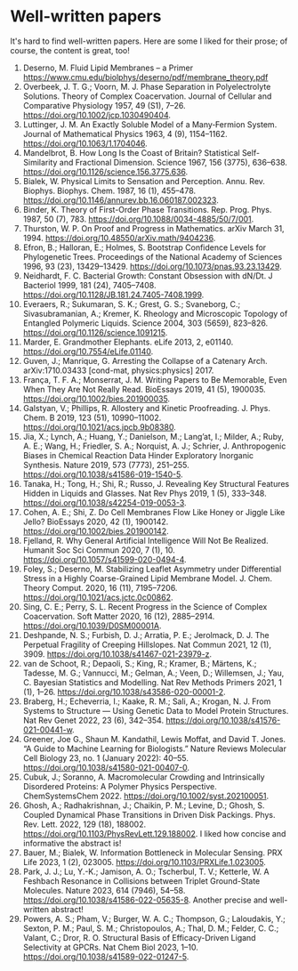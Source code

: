 # Well-written papers

It's hard to find well-written papers. Here are some I liked for their prose; of course, the content is great, too!

1. Deserno, M. Fluid Lipid Membranes – a Primer <https://www.cmu.edu/biolphys/deserno/pdf/membrane_theory.pdf>
2. Overbeek, J. T. G.; Voorn, M. J. Phase Separation in Polyelectrolyte Solutions. Theory of Complex Coacervation. Journal of Cellular and Comparative Physiology 1957, 49 (S1), 7–26. <https://doi.org/10.1002/jcp.1030490404>.  
3. Luttinger, J. M. An Exactly Soluble Model of a Many‐Fermion System. Journal of Mathematical Physics 1963, 4 (9), 1154–1162. <https://doi.org/10.1063/1.1704046>.  
4. Mandelbrot, B. How Long Is the Coast of Britain? Statistical Self-Similarity and Fractional Dimension. Science 1967, 156 (3775), 636–638. <https://doi.org/10.1126/science.156.3775.636>.  
5. Bialek, W. Physical Limits to Sensation and Perception. Annu. Rev. Biophys. Biophys. Chem. 1987, 16 (1), 455–478. <https://doi.org/10.1146/annurev.bb.16.060187.002323>.  
6. Binder, K. Theory of First-Order Phase Transitions. Rep. Prog. Phys. 1987, 50 (7), 783. <https://doi.org/10.1088/0034-4885/50/7/001>.  
7. Thurston, W. P. On Proof and Progress in Mathematics. arXiv March 31, 1994. <https://doi.org/10.48550/arXiv.math/9404236>.  
8. Efron, B.; Halloran, E.; Holmes, S. Bootstrap Confidence Levels for Phylogenetic Trees. Proceedings of the National Academy of Sciences 1996, 93 (23), 13429–13429. <https://doi.org/10.1073/pnas.93.23.13429>.  
9. Neidhardt, F. C. Bacterial Growth: Constant Obsession with dN/Dt. J Bacteriol 1999, 181 (24), 7405–7408. <https://doi.org/10.1128/JB.181.24.7405-7408.1999>.  
10. Everaers, R.; Sukumaran, S. K.; Grest, G. S.; Svaneborg, C.; Sivasubramanian, A.; Kremer, K. Rheology and Microscopic Topology of Entangled Polymeric Liquids. Science 2004, 303 (5659), 823–826. <https://doi.org/10.1126/science.1091215>.  
11. Marder, E. Grandmother Elephants. eLife 2013, 2, e01140. <https://doi.org/10.7554/eLife.01140>.  
12. Guven, J.; Manrique, G. Arresting the Collapse of a Catenary Arch. arXiv:1710.03433 [cond-mat, physics:physics] 2017.  
13. França, T. F. A.; Monserrat, J. M. Writing Papers to Be Memorable, Even When They Are Not Really Read. BioEssays 2019, 41 (5), 1900035. <https://doi.org/10.1002/bies.201900035>.  
14. Galstyan, V.; Phillips, R. Allostery and Kinetic Proofreading. J. Phys. Chem. B 2019, 123 (51), 10990–11002. <https://doi.org/10.1021/acs.jpcb.9b08380>.  
15. Jia, X.; Lynch, A.; Huang, Y.; Danielson, M.; Lang’at, I.; Milder, A.; Ruby, A. E.; Wang, H.; Friedler, S. A.; Norquist, A. J.; Schrier, J. Anthropogenic Biases in Chemical Reaction Data Hinder Exploratory Inorganic Synthesis. Nature 2019, 573 (7773), 251–255. <https://doi.org/10.1038/s41586-019-1540-5>.  
16. Tanaka, H.; Tong, H.; Shi, R.; Russo, J. Revealing Key Structural Features Hidden in Liquids and Glasses. Nat Rev Phys 2019, 1 (5), 333–348. <https://doi.org/10.1038/s42254-019-0053-3>.  
17. Cohen, A. E.; Shi, Z. Do Cell Membranes Flow Like Honey or Jiggle Like Jello? BioEssays 2020, 42 (1), 1900142. <https://doi.org/10.1002/bies.201900142>.  
18. Fjelland, R. Why General Artificial Intelligence Will Not Be Realized. Humanit Soc Sci Commun 2020, 7 (1), 10. <https://doi.org/10.1057/s41599-020-0494-4>.  
19. Foley, S.; Deserno, M. Stabilizing Leaflet Asymmetry under Differential Stress in a Highly Coarse-Grained Lipid Membrane Model. J. Chem. Theory Comput. 2020, 16 (11), 7195–7206. <https://doi.org/10.1021/acs.jctc.0c00862>.  
20. Sing, C. E.; Perry, S. L. Recent Progress in the Science of Complex Coacervation. Soft Matter 2020, 16 (12), 2885–2914. <https://doi.org/10.1039/D0SM00001A>.  
21. Deshpande, N. S.; Furbish, D. J.; Arratia, P. E.; Jerolmack, D. J. The Perpetual Fragility of Creeping Hillslopes. Nat Commun 2021, 12 (1), 3909. <https://doi.org/10.1038/s41467-021-23979-z>.  
22. van de Schoot, R.; Depaoli, S.; King, R.; Kramer, B.; Märtens, K.; Tadesse, M. G.; Vannucci, M.; Gelman, A.; Veen, D.; Willemsen, J.; Yau, C. Bayesian Statistics and Modelling. Nat Rev Methods Primers 2021, 1 (1), 1–26. <https://doi.org/10.1038/s43586-020-00001-2>.  
23. Braberg, H.; Echeverria, I.; Kaake, R. M.; Sali, A.; Krogan, N. J. From Systems to Structure — Using Genetic Data to Model Protein Structures. Nat Rev Genet 2022, 23 (6), 342–354. <https://doi.org/10.1038/s41576-021-00441-w>.
24. Greener, Joe G., Shaun M. Kandathil, Lewis Moffat, and David T. Jones. “A Guide to Machine Learning for Biologists.” Nature Reviews Molecular Cell Biology 23, no. 1 (January 2022): 40–55. <https://doi.org/10.1038/s41580-021-00407-0>.  
25. Cubuk, J.; Soranno, A. Macromolecular Crowding and Intrinsically Disordered Proteins: A Polymer Physics Perspective. ChemSystemsChem 2022. <https://doi.org/10.1002/syst.202100051>.  
26. Ghosh, A.; Radhakrishnan, J.; Chaikin, P. M.; Levine, D.; Ghosh, S. Coupled Dynamical Phase Transitions in Driven Disk Packings. Phys. Rev. Lett. 2022, 129 (18), 188002. <https://doi.org/10.1103/PhysRevLett.129.188002>.  I liked how concise and informative the abstract is!
27. Bauer, M.; Bialek, W. Information Bottleneck in Molecular Sensing. PRX Life 2023, 1 (2), 023005. <https://doi.org/10.1103/PRXLife.1.023005>.  
28. Park, J. J.; Lu, Y.-K.; Jamison, A. O.; Tscherbul, T. V.; Ketterle, W. A Feshbach Resonance in Collisions between Triplet Ground-State Molecules. Nature 2023, 614 (7946), 54–58. <https://doi.org/10.1038/s41586-022-05635-8>. Another precise and well-written abstract!
29. Powers, A. S.; Pham, V.; Burger, W. A. C.; Thompson, G.; Laloudakis, Y.; Sexton, P. M.; Paul, S. M.; Christopoulos, A.; Thal, D. M.; Felder, C. C.; Valant, C.; Dror, R. O. Structural Basis of Efficacy-Driven Ligand Selectivity at GPCRs. Nat Chem Biol 2023, 1–10. <https://doi.org/10.1038/s41589-022-01247-5>.  
